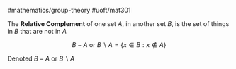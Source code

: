 #mathematics/group-theory #uoft/mat301 

The **Relative Complement** of one set $A$, in another set $B$, is the set of things in $B$ that are not in $A$

$$B-A \text{ or } B\backslash A=\{x\in B:x\notin A\}$$

Denoted $B-A$ or $B\backslash A$